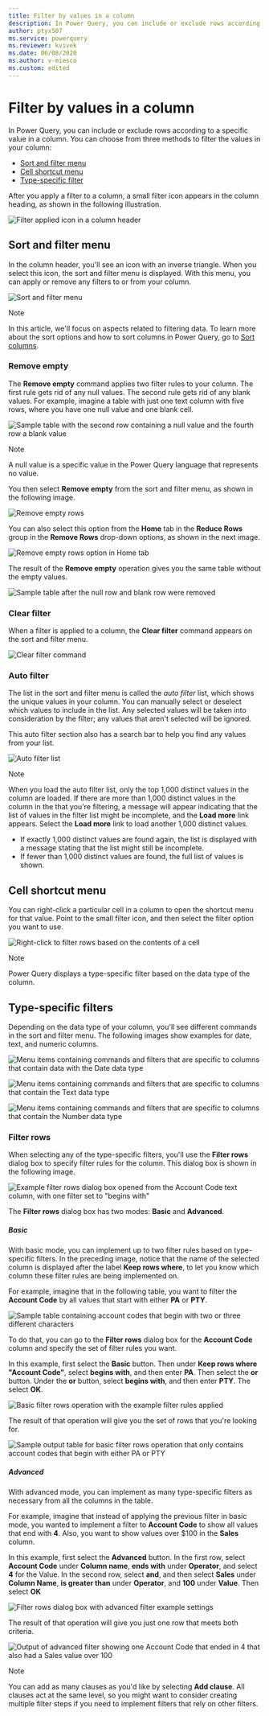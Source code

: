 ```yaml
---
title: Filter by values in a column
description: In Power Query, you can include or exclude rows according to a specific value by using any of the filter commands in a column.
author: ptyx507
ms.service: powerquery
ms.reviewer: kvivek
ms.date: 06/08/2020
ms.author: v-miesco
ms.custom: edited
---
```


# Filter by values in a column

In Power Query, you can include or exclude rows according to a specific value in a column. You can choose from three methods to filter the values in your column:
* [Sort and filter menu](#sort-and-filter-menu)
* [Cell shortcut menu](#cell-shortcut-menu)
* [Type-specific filter](#type-specific-filters)

After you apply a filter to a column, a small filter icon appears in the column heading, as shown in the following illustration.

![Filter applied icon in a column header](images/me-filter-values-filter-icon.png "Filter applied icon in a column header")

## Sort and filter menu

In the column header, you'll see an icon with an inverse triangle. When you select this icon, the sort and filter menu is displayed. With this menu, you can apply or remove any filters to or from your column.

![Sort and filter menu](images/me-filter-values-sort-filter-menu.png "Sort and filter menu")

> [!NOTE]
> In this article, we'll focus on aspects related to filtering data. To learn more about the sort options and how to sort columns in Power Query, go to [Sort columns](sort-columns.md).  

### Remove empty

The **Remove empty** command applies two filter rules to your column. The first rule gets rid of any null values. The second rule gets rid of any blank values. For example, imagine a table with just one text column with five rows, where you have one null value and one blank cell.

![Sample table with the second row containing a null value and the fourth row a blank value](images/me-filter-values-sample-for-empty-rows.png "Sample table with the second row containing a null value and the fourth row a blank value")

> [!NOTE]
> A null value is a specific value in the Power Query language that represents no value.

You then select **Remove empty** from the sort and filter menu, as shown in the following image.

![Remove empty rows](images/me-filter-values-remove-empty.png "Remove empty rows")

You can also select this option from the **Home** tab in the **Reduce Rows** group in the **Remove Rows** drop-down options, as shown in the next image.

![Remove empty rows option in Home tab](images/me-filter-values-remove-rows-empty.png "Remove empty rows option in Home tab")

The result of the **Remove empty** operation gives you the same table without the empty values.

![Sample table after the null row and blank row were removed](images/me-filter-values-after-remove-empty.png "Sample table after the null row and blank row were removed")

### Clear filter

When a filter is applied to a column, the **Clear filter** command appears on the sort and filter menu.

![Clear filter command](images/me-filter-values-clear-filter.png "Clear filter command")

### Auto filter

The list in the sort and filter menu is called the *auto filter* list, which shows the unique values in your column. You can manually select or deselect which values to include in the list. Any selected values will be taken into consideration by the filter; any values that aren't selected will be ignored.

This auto filter section also has a search bar to help you find any values from your list.

![Auto filter list](images/me-filter-values-auto-filter-menu.png "Auto filter list")

> [!NOTE]
> When you load the auto filter list, only the top 1,000 distinct values in the column are loaded. If there are more than 1,000 distinct values in the column in the that you're filtering, a message will appear indicating that the list of values in the filter list might be incomplete, and the **Load more** link appears. Select the **Load more** link to load another 1,000 distinct values.
>
> * If exactly 1,000 distinct values are found again, the list is displayed with a message stating that the list might still be incomplete.
> * If fewer than 1,000 distinct values are found, the full list of values is shown.

## Cell shortcut menu

You can right-click a particular cell in a column to open the shortcut menu for that value. Point to the small filter icon, and then select the filter option you want to use.

![Right-click to filter rows based on the contents of a cell](images/me-filter-values-right-click.png "Right-click to filter rows based on the contents of a cell")

> [!NOTE]
> Power Query displays a type-specific filter based on the data type of the column.

## Type-specific filters

Depending on the data type of your column, you'll see different commands in the sort and filter menu. The following images show examples for date, text, and numeric columns.

![Menu items containing commands and filters that are specific to columns that contain data with the Date data type](images/me-filter-values-date-column.png "Menu items containing commands and filters that are specific to columns that contain data with the Date data type")

![Menu items containing commands and filters that are specific to columns that contain the Text data type](images/me-filter-values-text-column.png "Menu items containing commands and filters that are specific to columns that contain the Text data type")

![Menu items containing commands and filters that are specific to columns that contain the Number data type](images/me-filter-values-numeric-column.png "Menu items containing commands and filters that are specific to columns that contain the Number data type")

### Filter rows

When selecting any of the type-specific filters, you'll use the **Filter rows** dialog box to specify filter rules for the column. This dialog box is shown in the following image.

![Example filter rows dialog box opened from the Account Code text column, with one filter set to "begins with"](images/me-filter-values-filter-rows-window.png "Example filter rows dialog box opened from the Account Code text column")

The **Filter rows** dialog box has two modes: **Basic** and **Advanced**.

##### Basic

With basic mode, you can implement up to two filter rules based on type-specific filters. In the preceding image, notice that the name of the selected column is displayed after the label **Keep rows where**, to let you know which column these filter rules are being implemented on.

For example, imagine that in the following table, you want to filter the **Account Code** by all values that start with either **PA** or **PTY**.

![Sample table containing account codes that begin with two or three different characters](images/me-filter-values-sample-table.png "Sample table containing account codes that begin with two or three different characters")

To do that, you can go to the **Filter rows** dialog box for the **Account Code** column and specify the set of filter rules you want. 

In this example, first select the **Basic** button. Then under **Keep rows where "Account Code"**, select **begins with**, and then enter **PA**. Then select the **or** button. Under the **or** button, select **begins with**, and then enter **PTY**. The select **OK**.

![Basic filter rows operation with the example filter rules applied](images/me-filter-values-filter-rows-window-basic-mode.png "Basic filter rows operation with the example filter rules applied")

The result of that operation will give you the set of rows that you're looking for.

![Sample output table for basic filter rows operation that only contains account codes that begin with either PA or PTY](images/me-filter-values-filter-rows-window-basic-mode-output.png "Sample output table for basic filter rows operation that only contains account codes that begin with either PA or PTY")

##### Advanced

With advanced mode, you can implement as many type-specific filters as necessary from all the columns in the table.

For example, imagine that instead of applying the previous filter in basic mode, you wanted to implement a filter to **Account Code** to show all values that end with **4**. Also, you want to show values over $100 in the **Sales** column. 

In this example, first select the **Advanced** button. In the first row, select **Account Code** under **Column name**, **ends with** under **Operator**, and select **4** for the Value. In the second row, select **and**, and then select **Sales** under **Column Name**, **is greater than** under **Operator**, and **100** under **Value**. Then select **OK**

![Filter rows dialog box with advanced filter example settings](images/me-filter-values-filter-rows-window-advanced-mode.png "Filter rows dialog box with advanced filter example settings")

The result of that operation will give you just one row that meets both criteria.

![Output of advanced filter showing one Account Code that ended in 4 that also had a Sales value over 100](images/me-filter-values-filter-rows-window-advanced-mode-output.png "Output of advanced filter showing one Account Code that ended in 4 that also had a Sales value over 100")

> [!NOTE]
> You can add as many clauses as you'd like by selecting **Add clause**. All clauses act at the same level, so you might want to consider creating multiple filter steps if you need to implement filters that rely on other filters.
